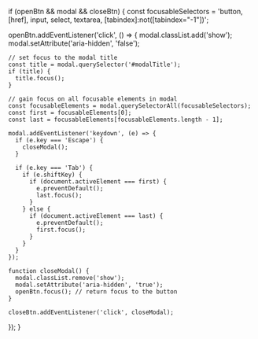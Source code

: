 <!-- from EmpowerAbilityLab.js No.236 -->

if (openBtn && modal && closeBtn) {
  const focusableSelectors = 'button, [href], input, select, textarea, [tabindex]:not([tabindex="-1"])';

  openBtn.addEventListener('click', () => {
    modal.classList.add('show');
    modal.setAttribute('aria-hidden', 'false');

    // set focus to the modal title
    const title = modal.querySelector('#modalTitle');
    if (title) {
      title.focus();
    }

    // gain focus on all focusable elements in modal
    const focusableElements = modal.querySelectorAll(focusableSelectors);
    const first = focusableElements[0];
    const last = focusableElements[focusableElements.length - 1];

    modal.addEventListener('keydown', (e) => {
      if (e.key === 'Escape') {
        closeModal();
      }

      if (e.key === 'Tab') {
        if (e.shiftKey) {
          if (document.activeElement === first) {
            e.preventDefault();
            last.focus();
          }
        } else {
          if (document.activeElement === last) {
            e.preventDefault();
            first.focus();
          }
        }
      }
    });

    function closeModal() {
      modal.classList.remove('show');
      modal.setAttribute('aria-hidden', 'true');
      openBtn.focus(); // return focus to the button
    }

    closeBtn.addEventListener('click', closeModal);
  });
}